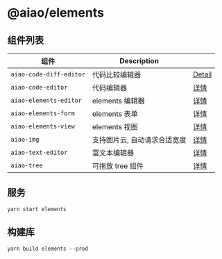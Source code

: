 # @aiao/elements

## 组件列表

| 组件                      | Description     |                                                 |
| ----------------------- | --------------- | ----------------------------------------------- |
| `aiao-code-diff-editor` | 代码比较编辑器         | [Detail](./src/lib/components/code-diff-editor) |
| `aiao-code-editor`      | 代码编辑器           | [详情](./src/lib/components/code-editor)          |
| `aiao-elements-editor`  | elements 编辑器    | [详情](./src/lib/components/elements-editor)      |
| `aiao-elements-form`    | elements 表单     | [详情](./src/lib/components/elements-form)        |
| `aiao-elements-view`    | elements 视图     | [详情](./src/lib/components/elements-view)        |
| `aiao-img`              | 支持图片云, 自动请求合适宽度 | [详情](./src/lib/components/img)                  |
| `aiao-text-editor`      | 富文本编辑器          | [详情](./src/lib/components/text-editor)          |
| `aiao-tree`             | 可拖放 tree 组件     | [详情](./src/lib/components/tree)                 |

## 服务

```console
yarn start elements
```

## 构建库

```console
yarn build elements --prod
```
